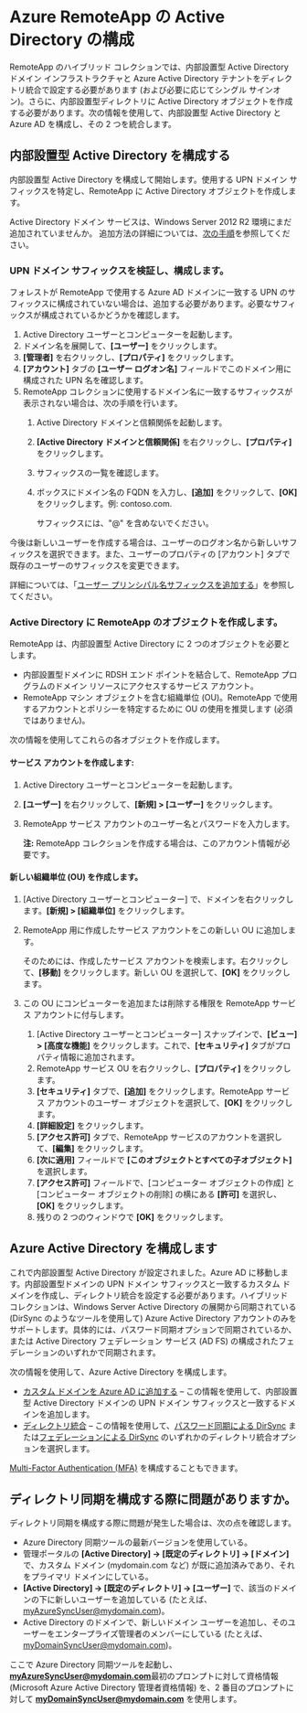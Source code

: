 
<properties 
    pageTitle="Azure RemoteApp の Active Directory を構成する" 
    description="Azure RemoteApp で動作するように Active Directory をセットアップする方法について説明します。" 
    services="remoteapp" 
    solutions="" documentationCenter="" 
    authors="lizap" 
    manager="mbaldwin" />

<tags 
    ms.service="remoteapp" 
    ms.workload="compute" 
    ms.tgt_pltfrm="na" 
    ms.devlang="na" 
    ms.topic="article" 
    ms.date="04/28/2015" 
    ms.author="elizapo" />



# Azure RemoteApp の Active Directory の構成


RemoteApp のハイブリッド コレクションでは、内部設置型 Active Directory ドメイン インフラストラクチャと Azure Active Directory テナントをディレクトリ統合で設定する必要があります (および必要に応じてシングル サインオン)。さらに、内部設置型ディレクトリに Active Directory オブジェクトを作成する必要があります。次の情報を使用して、内部設置型 Active Directory と Azure AD を構成し、その 2 つを統合します。

## 内部設置型 Active Directory を構成する
内部設置型 Active Directory を構成して開始します。使用する UPN ドメイン サフィックスを特定し、RemoteApp に Active Directory オブジェクトを作成します。

Active Directory ドメイン サービスは、Windows Server 2012 R2 環境にまだ追加されていませんか。 追加方法の詳細については、[次の手順](https://technet.microsoft.com/library/cc731053.aspx)を参照してください。
### UPN ドメイン サフィックスを検証し、構成します。
フォレストが RemoteApp で使用する Azure AD ドメインに一致する UPN のサフィックスに構成されていない場合は、追加する必要があります。必要なサフィックスが構成されているかどうかを確認します。


1. Active Directory ユーザーとコンピューターを起動します。
2.	ドメイン名を展開して、**[ユーザー]** をクリックします。
3.	**[管理者]** を右クリックし、**[プロパティ]** をクリックします。
4.	**[アカウント]** タブの **[ユーザー ログオン名]** フィールドでこのドメイン用に構成された UPN 名を確認します。
5.	RemoteApp コレクションに使用するドメイン名に一致するサフィックスが表示されない場合は、次の手順を行います。
	1.	Active Directory ドメインと信頼関係を起動します。
	2.	**[Active Directory ドメインと信頼関係]** を右クリックし、**[プロパティ]** をクリックします。
	3.	サフィックスの一覧を確認します。
	4.	ボックスにドメイン名の FQDN を入力し、**[追加]** をクリックして、**[OK]** をクリックします。例: contoso.com. 

		サフィックスには、"@" を含めないでください。

今後は新しいユーザーを作成する場合は、ユーザーのログオン名から新しいサフィックスを選択できます。また、ユーザーのプロパティの [アカウント] タブで既存のユーザーのサフィックスを変更できます。

詳細については、「[ユーザー プリンシパル名サフィックスを追加する](http://technet.microsoft.com/library/cc772007.aspx)」を参照してください。

### Active Directory に RemoteApp のオブジェクトを作成します。
RemoteApp は、内部設置型 Active Directory に 2 つのオブジェクトを必要とします。


- 内部設置型ドメインに RDSH エンド ポイントを結合して、RemoteApp プログラムのドメイン リソースにアクセスするサービス アカウント。
- RemoteApp マシン オブジェクトを含む組織単位 (OU)。RemoteApp で使用するアカウントとポリシーを特定するために OU の使用を推奨します (必須ではありません)。

次の情報を使用してこれらの各オブジェクトを作成します。

#### サービス アカウントを作成します:


1. Active Directory ユーザーとコンピューターを起動します。
2.	**[ユーザー]** を右クリックして、**[新規] > [ユーザー]** をクリックします。
3.	RemoteApp サービス アカウントのユーザー名とパスワードを入力します。

	**注:** RemoteApp コレクションを作成する場合は、このアカウント情報が必要です。

#### 新しい組織単位 (OU) を作成します。


1. [Active Directory ユーザーとコンピューター] で、ドメインを右クリックします。**[新規] > [組織単位]** をクリックします。
2. RemoteApp 用に作成したサービス アカウントをこの新しい OU に追加します。

	そのためには、作成したサービス アカウントを検索します。右クリックして、**[移動]** をクリックします。新しい OU を選択して、**[OK]** をクリックします。


1. この OU にコンピューターを追加または削除する権限を RemoteApp サービス アカウントに付与します。
	1. [Active Directory ユーザーとコンピューター] スナップインで、**[ビュー] > [高度な機能]** をクリックします。これで、**[セキュリティ]** タブがプロパティ情報に追加されます。
	2. RemoteApp サービス OU を右クリックし、**[プロパティ]** をクリックします。
	3. **[セキュリティ]** タブで、**[追加]** をクリックします。RemoteApp サービス アカウントのユーザー オブジェクトを選択して、**[OK]** をクリックします。
	4. **[詳細設定]** をクリックします。
	5. **[アクセス許可]** タブで、RemoteApp サービスのアカウントを選択して、**[編集]** をクリックします。
	6. **[次に適用]** フィールドで **[このオブジェクトとすべての子オブジェクト]** を選択します。
	7. **[アクセス許可]** フィールドで、[コンピューター オブジェクトの作成] と [コンピューター オブジェクトの削除] の横にある **[許可]** を選択し、**[OK]** をクリックします。 
	8. 残りの 2 つのウィンドウで **[OK]** をクリックします。


## Azure Active Directory を構成します
これで内部設置型 Active Directory が設定されました。Azure AD に移動します。内部設置型ドメインの UPN ドメイン サフィックスと一致するカスタム ドメインを作成し、ディレクトリ統合を設定する必要があります。ハイブリッド コレクションは、Windows Server Active Directory の展開から同期されている (DirSync のようなツールを使用して) Azure Active Directory アカウントのみをサポートします。具体的には、パスワード同期オプションで同期されているか、または Active Directory フェデレーション サービス (AD FS) の構成されたフェデレーションのいずれかで同期されます。

次の情報を使用して、Azure Active Directory を構成します。


- [カスタム ドメインを Azure AD に追加する](http://technet.microsoft.com/library/hh969247.aspx) – この情報を使用して、内部設置型 Active Directory ドメインの UPN ドメイン サフィックスと一致するドメインを追加します。
- [ディレクトリ統合](http://technet.microsoft.com/library/jj573653.aspx) – この情報を使用して、[パスワード同期による DirSync](http://technet.microsoft.com/library/dn441214.aspx) または[フェデレーションによる DirSync](http://technet.microsoft.com/library/dn441213.aspx) のいずれかのディレクトリ統合オプションを選択します。

[Multi-Factor Authentication (MFA)](http://technet.microsoft.com/library/dn249466.aspx) を構成することもできます。

## ディレクトリ同期を構成する際に問題がありますか。

ディレクトリ同期を構成する際に問題が発生した場合は、次の点を確認します。

- Azure Directory 同期ツールの最新バージョンを使用している。 
-	管理ポータルの **[Active Directory] -> [既定のディレクトリ] -> [ドメイン]** で、カスタム ドメイン (mydomain.com など) が既に追加済みであり、それをプライマリ ドメインにしている。
-	**[Active Directory] -> [既定のディレクトリ] -> [ユーザー]** で、該当のドメインの下に新しいユーザーを追加している (たとえば、myAzureSyncUser@mydomain.com)。
-	Active Directory のドメインで、新しいドメイン ユーザーを追加し、そのユーザーをエンタープライズ管理者のメンバーにしている (たとえば、myDomainSyncUser@mydomain.com)。

ここで Azure Directory 同期ツールを起動し、**myAzureSyncUser@mydomain.com**最初のプロンプトに対して資格情報 (Microsoft Azure Active Directory 管理者資格情報) を、2 番目のプロンプトに対して **myDomainSyncUser@mydomain.com** を使用します。
 

<!---HONumber=62-->
